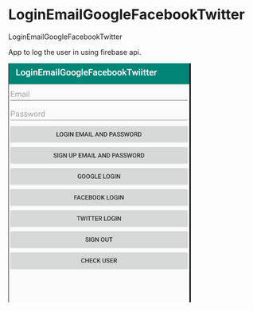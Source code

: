 # LoginEmailGoogleFacebookTwitter
LoginEmailGoogleFacebookTwitter


App to log the user in using firebase api.

![App screenshot](https://raw.githubusercontent.com/MikhailKashtaevMobileApps/LoginEmailGoogleFacebookTwitter/master/app/src/main/assets/Capture.PNG)

